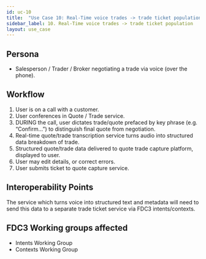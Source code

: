 ```yaml
---
id: uc-10
title:  "Use Case 10: Real-Time voice trades -> trade ticket population"
sidebar_label: 10. Real-Time voice trades -> trade ticket population
layout: use_case
---
```


## Persona
- Salesperson / Trader / Broker negotiating a trade via voice (over the phone).

## Workflow
1. User is on a call with a customer.
1. User conferences in Quote / Trade service.
1. DURING the call, user dictates trade/quote prefaced by key phrase (e.g. “Confirm…”) to distinguish final quote from negotiation.
1. Real-time quote/trade transcription service turns audio into structured data breakdown of trade.
1. Structured quote/trade data delivered to quote trade capture platform, displayed to user.
1. User may edit details, or correct errors.
1. User submits ticket to quote capture service.

## Interoperability Points
The service which turns voice into structured text and metadata will need to send this data to a separate trade ticket service via FDC3 intents/contexts.

## FDC3 Working groups affected
- Intents Working Group
- Contexts Working Group

